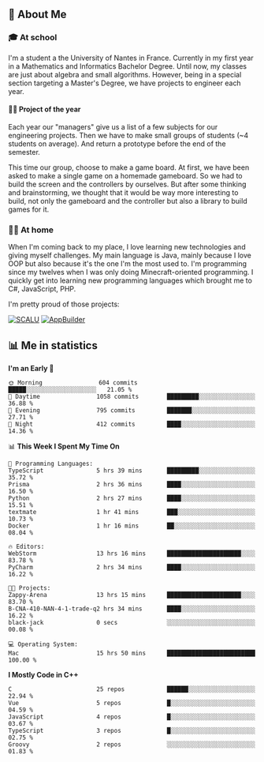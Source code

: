 ## 👀 About Me

### 🎓 At school

I'm a student a the University of Nantes in France. Currently in my first year in a Mathematics and Informatics Bachelor Degree. Until now, my classes are just about algebra and small algorithms. However, being in a special section targeting a Master's Degree, we have projects to engineer each year. 

#### 🔧🔬 Project of the year

Each year our "managers" give us a list of a few subjects for our engineering projects. Then we have to make small groups of students (~4 students on average). And return a prototype before the end of the semester.

This time our group, choose to make a game board. At first, we have been asked to make a single game on a homemade gameboard. So we had to build the screen and the controllers by ourselves. 
But after some thinking and brainstorming, we thought that it would be way more interesting to build, not only the gameboard and the controller but also a library to build games for it.

### 👨‍💻 At home

When I'm coming back to my place, I love learning new technologies and giving myself challenges. My main language is Java, mainly because I love OOP but also because it's the one I'm the most used to. I'm programming since my twelves when I was only doing Minecraft-oriented programming.  I quickly get into learning new programming languages which brought me to C#, JavaScript, PHP. 

I'm pretty proud of those projects:

[![SCALU](https://github-readme-stats.vercel.app/api/pin?username=renardfute&repo=SCALU)](https://github.com/renardfute/scalu)
[![AppBuilder](https://github-readme-stats.vercel.app/api/pin?username=pulsedev2&repo=AppBuilder)](https://github.com/pulsedev2/AppBuilder)

## 📊 Me in statistics
<!--START_SECTION:waka-->
**I'm an Early 🐤** 

```text
🌞 Morning                604 commits         █████░░░░░░░░░░░░░░░░░░░░   21.05 % 
🌆 Daytime                1058 commits        █████████░░░░░░░░░░░░░░░░   36.88 % 
🌃 Evening                795 commits         ███████░░░░░░░░░░░░░░░░░░   27.71 % 
🌙 Night                  412 commits         ████░░░░░░░░░░░░░░░░░░░░░   14.36 % 
```


📊 **This Week I Spent My Time On** 

```text
💬 Programming Languages: 
TypeScript               5 hrs 39 mins       █████████░░░░░░░░░░░░░░░░   35.72 % 
Prisma                   2 hrs 36 mins       ████░░░░░░░░░░░░░░░░░░░░░   16.50 % 
Python                   2 hrs 27 mins       ████░░░░░░░░░░░░░░░░░░░░░   15.51 % 
textmate                 1 hr 41 mins        ███░░░░░░░░░░░░░░░░░░░░░░   10.73 % 
Docker                   1 hr 16 mins        ██░░░░░░░░░░░░░░░░░░░░░░░   08.04 % 

🔥 Editors: 
WebStorm                 13 hrs 16 mins      █████████████████████░░░░   83.78 % 
PyCharm                  2 hrs 34 mins       ████░░░░░░░░░░░░░░░░░░░░░   16.22 % 

🐱‍💻 Projects: 
Zappy-Arena              13 hrs 15 mins      █████████████████████░░░░   83.70 % 
B-CNA-410-NAN-4-1-trade-q2 hrs 34 mins       ████░░░░░░░░░░░░░░░░░░░░░   16.22 % 
black-jack               0 secs              ░░░░░░░░░░░░░░░░░░░░░░░░░   00.08 % 

💻 Operating System: 
Mac                      15 hrs 50 mins      █████████████████████████   100.00 % 
```

**I Mostly Code in C++** 

```text
C                        25 repos            ██████░░░░░░░░░░░░░░░░░░░   22.94 % 
Vue                      5 repos             █░░░░░░░░░░░░░░░░░░░░░░░░   04.59 % 
JavaScript               4 repos             █░░░░░░░░░░░░░░░░░░░░░░░░   03.67 % 
TypeScript               3 repos             █░░░░░░░░░░░░░░░░░░░░░░░░   02.75 % 
Groovy                   2 repos             ░░░░░░░░░░░░░░░░░░░░░░░░░   01.83 % 
```




<!--END_SECTION:waka-->
